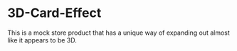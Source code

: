 # 3D-Card-Effect
This is a mock store product that has a unique way of expanding out almost like it appears to be 3D. 
